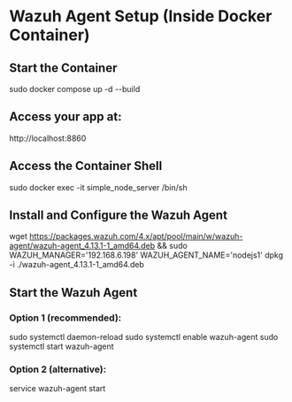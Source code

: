 # Wazuh Agent Setup (Inside Docker Container)

## Start the Container

sudo docker compose up -d --build

## Access your app at:

http://localhost:8860

## Access the Container Shell

sudo docker exec -it simple_node_server /bin/sh

## Install and Configure the Wazuh Agent

wget https://packages.wazuh.com/4.x/apt/pool/main/w/wazuh-agent/wazuh-agent_4.13.1-1_amd64.deb && sudo WAZUH_MANAGER='192.168.6.198' WAZUH_AGENT_NAME='nodejs1' dpkg -i ./wazuh-agent_4.13.1-1_amd64.deb

## Start the Wazuh Agent

### Option 1 (recommended):
sudo systemctl daemon-reload
sudo systemctl enable wazuh-agent
sudo systemctl start wazuh-agent

### Option 2 (alternative):
service wazuh-agent start
